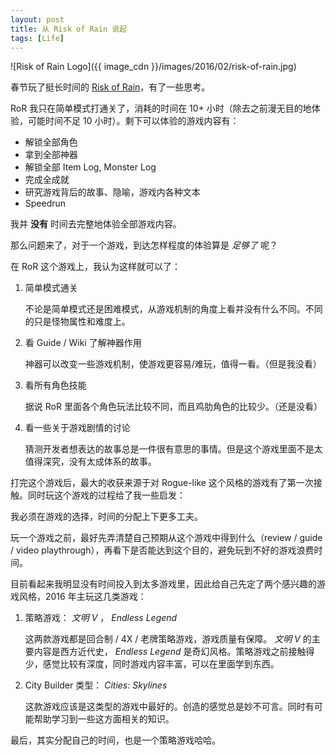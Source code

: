 ```yaml
---
layout: post
title: 从 Risk of Rain 说起
tags: [Life]
---
```


![Risk of Rain Logo]({{ image_cdn }}/images/2016/02/risk-of-rain.jpg)

春节玩了挺长时间的 [Risk of Rain][risk-of-rain-steam]，有了一些思考。

[risk-of-rain-steam]: http://store.steampowered.com/app/248820/

<!--more-->

RoR 我只在简单模式打通关了，消耗的时间在 10+ 小时（除去之前漫无目的地体验，可能时间不足 10 小时）。剩下可以体验的游戏内容有：

* 解锁全部角色
* 拿到全部神器
* 解锁全部 Item Log, Monster Log
* 完成全成就
* 研究游戏背后的故事、隐喻，游戏内各种文本
* Speedrun

我并 **没有** 时间去完整地体验全部游戏内容。

那么问题来了，对于一个游戏，到达怎样程度的体验算是 _足够了_ 呢？

在 RoR 这个游戏上，我认为这样就可以了：

1. 简单模式通关

   不论是简单模式还是困难模式，从游戏机制的角度上看并没有什么不同。不同的只是怪物属性和难度上。

2. 看 Guide / Wiki 了解神器作用

   神器可以改变一些游戏机制，使游戏更容易/难玩，值得一看。（但是我没看）

3. 看所有角色技能

   据说 RoR 里面各个角色玩法比较不同，而且鸡肋角色的比较少。（还是没看）

4. 看一些关于游戏剧情的讨论

   猜测开发者想表达的故事总是一件很有意思的事情。但是这个游戏里面不是太值得深究，没有太成体系的故事。

打完这个游戏后，最大的收获来源于对 Rogue-like 这个风格的游戏有了第一次接触。同时玩这个游戏的过程给了我一些启发：

我必须在游戏的选择，时间的分配上下更多工夫。

玩一个游戏之前，最好先弄清楚自己预期从这个游戏中得到什么（review / guide / video playthrough），再看下是否能达到这个目的，避免玩到不好的游戏浪费时间。

目前看起来我明显没有时间投入到太多游戏里，因此给自己先定了两个感兴趣的游戏风格，2016 年主玩这几类游戏：

1. 策略游戏： _文明 V_ ，  _Endless Legend_

   这两款游戏都是回合制 / 4X / 老牌策略游戏，游戏质量有保障。 _文明 V_ 的主要内容是西方近代史， _Endless Legend_ 是奇幻风格。策略游戏之前接触得少，感觉比较有深度，同时游戏内容丰富，可以在里面学到东西。

2. City Builder 类型： _Cities: Skylines_

   这款游戏应该是这类型的游戏中最好的。创造的感觉总是妙不可言。同时有可能帮助学习到一些这方面相关的知识。

最后，其实分配自己的时间，也是一个策略游戏哈哈。
